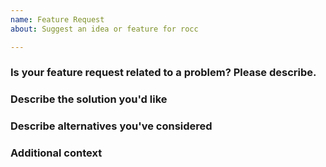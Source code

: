 ```yaml
---
name: Feature Request
about: Suggest an idea or feature for rocc

---
```


### Is your feature request related to a problem? Please describe.

### Describe the solution you'd like

### Describe alternatives you've considered

### Additional context
